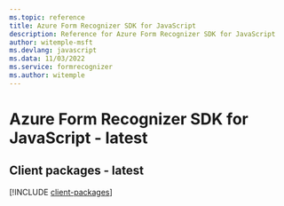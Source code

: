 ```yaml
---
ms.topic: reference
title: Azure Form Recognizer SDK for JavaScript
description: Reference for Azure Form Recognizer SDK for JavaScript
author: witemple-msft
ms.devlang: javascript
ms.data: 11/03/2022
ms.service: formrecognizer
ms.author: witemple
---
```

# Azure Form Recognizer SDK for JavaScript - latest

## Client packages - latest
[!INCLUDE [client-packages](form-recognizer-client-index.md)]